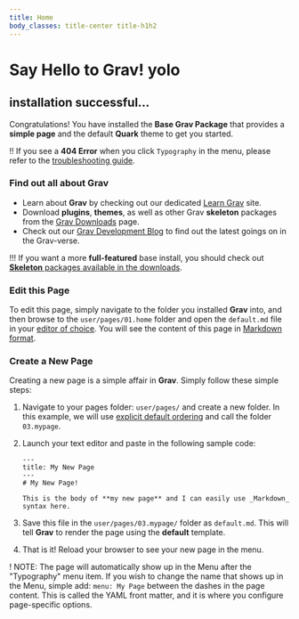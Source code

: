 ```yaml
---
title: Home
body_classes: title-center title-h1h2
---
```


# Say Hello to Grav! yolo

## installation successful...

Congratulations! You have installed the **Base Grav Package** that provides a **simple page** and the default **Quark** theme to get you started.

!! If you see a **404 Error** when you click `Typography` in the menu, please refer to the [troubleshooting guide](http://learn.getgrav.org/troubleshooting/page-not-found).

### Find out all about Grav

- Learn about **Grav** by checking out our dedicated [Learn Grav](http://learn.getgrav.org) site.
- Download **plugins**, **themes**, as well as other Grav **skeleton** packages from the [Grav Downloads](http://getgrav.org/downloads) page.
- Check out our [Grav Development Blog](http://getgrav.org/blog) to find out the latest goings on in the Grav-verse.

!!! If you want a more **full-featured** base install, you should check out [**Skeleton** packages available in the downloads](http://getgrav.org/downloads).

### Edit this Page

To edit this page, simply navigate to the folder you installed **Grav** into, and then browse to the `user/pages/01.home` folder and open the `default.md` file in your [editor of choice](http://learn.getgrav.org/basics/requirements). You will see the content of this page in [Markdown format](http://learn.getgrav.org/content/markdown).

### Create a New Page

Creating a new page is a simple affair in **Grav**. Simply follow these simple steps:

1.  Navigate to your pages folder: `user/pages/` and create a new folder. In this example, we will use [explicit default ordering](http://learn.getgrav.org/content/content-pages) and call the folder `03.mypage`.
2.  Launch your text editor and paste in the following sample code:

        ---
        title: My New Page
        ---
        # My New Page!

        This is the body of **my new page** and I can easily use _Markdown_ syntax here.

3.  Save this file in the `user/pages/03.mypage/` folder as `default.md`. This will tell **Grav** to render the page using the **default** template.
4.  That is it! Reload your browser to see your new page in the menu.

! NOTE: The page will automatically show up in the Menu after the "Typography" menu item. If you wish to change the name that shows up in the Menu, simple add: `menu: My Page` between the dashes in the page content. This is called the YAML front matter, and it is where you configure page-specific options.
